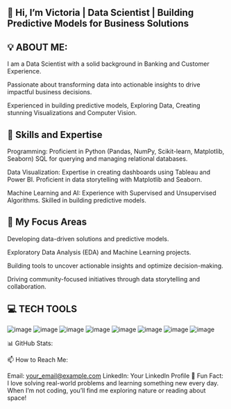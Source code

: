 ## 👋 Hi, I’m Victoria | Data Scientist | Building Predictive Models for Business Solutions



## 💡 ABOUT ME:

I am a Data Scientist with a solid background in Banking and Customer Experience. 

Passionate about transforming data into actionable insights to drive impactful business decisions. 

Experienced in building predictive models, Exploring Data, Creating stunning Visualizations and Computer Vision. 

## 🔧 Skills and Expertise

Programming: Proficient in Python (Pandas, NumPy, Scikit-learn, Matplotlib, Seaborn) 
             SQL for querying and managing relational databases.
             
Data Visualization: Expertise in creating dashboards using Tableau and Power BI. 
                    Proficient in data storytelling with Matplotlib and Seaborn.
                    
Machine Learning and AI: Experience with Supervised and Unsupervised Algorithms.
                         Skilled in building predictive models.

## 🌟 My Focus Areas
Developing data-driven solutions and predictive models.

Exploratory Data Analysis (EDA) and Machine Learning projects.

Building tools to uncover actionable insights and optimize decision-making.

Driving community-focused initiatives through data storytelling and collaboration.

## 💻 TECH TOOLS
![image](https://github.com/user-attachments/assets/ba378e86-e813-466d-865a-6da0e8174da1)
![image](https://github.com/user-attachments/assets/ace3bdec-ba1b-4430-8d83-fed438c7b789)
![image](https://github.com/user-attachments/assets/fec368f0-222a-4de4-b96d-dc3b10ec40f4)
![image](https://github.com/user-attachments/assets/76932d71-0f23-4c22-8c34-7f68d84a3dd9)
![image](https://github.com/user-attachments/assets/747adbf3-6f19-46ee-8847-d62041764e5c)
![image](https://github.com/user-attachments/assets/32050ef5-e435-42db-9648-02ed4865ba3f)
![image](https://github.com/user-attachments/assets/70647419-a53e-4800-a46d-b93983e9e79a)
![image](https://github.com/user-attachments/assets/92651715-0e55-4e55-8064-ee1390b47a40)



📊 GitHub Stats:
















📫 How to Reach Me:

Email: your_email@example.com
LinkedIn: Your LinkedIn Profile
🚀 Fun Fact: I love solving real-world problems and learning something new every day. When I’m not coding, you’ll find me exploring nature or reading about space!


